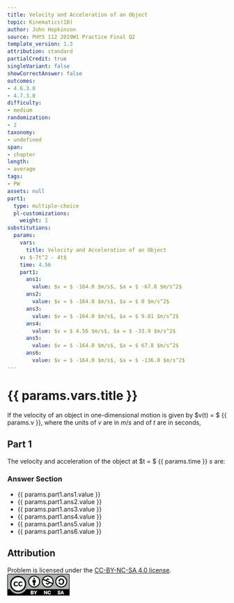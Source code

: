 ```yaml
---
title: Velocity and Acceleration of an Object
topic: Kinematics(1D)
author: John Hopkinson
source: PHYS 112 2019W1 Practice Final Q2
template_version: 1.3
attribution: standard
partialCredit: true
singleVariant: false
showCorrectAnswer: false
outcomes:
- 4.6.3.0
- 4.7.3.0
difficulty:
- medium
randomization:
- 2
taxonomy:
- undefined
span:
- chapter
length:
- average
tags:
- PW
assets: null
part1:
  type: multiple-choice
  pl-customizations:
    weight: 1
substitutions:
  params:
    vars:
      title: Velocity and Acceleration of an Object
    v: $-7t^2 - 4t$
    time: 4.56
    part1:
      ans1:
        value: $v = $ -164.0 $m/s$, $a = $ -67.8 $m/s^2$
      ans2:
        value: $v = $ -164.0 $m/s$, $a = $ 0 $m/s^2$
      ans3:
        value: $v = $ -164.0 $m/s$, $a = $ 9.81 $m/s^2$
      ans4:
        value: $v = $ 4.56 $m/s$, $a = $ -33.9 $m/s^2$
      ans5:
        value: $v = $ -164.0 $m/s$, $a = $ 67.8 $m/s^2$
      ans6:
        value: $v = $ -164.0 $m/s$, $a = $ -136.0 $m/s^2$
---
```

# {{ params.vars.title }}
If the velocity of an object in one-dimensional motion is given by $v(t) = $ {{ params.v }}, where the units of $v$ are in $m/s$ and of $t$ are in seconds,

## Part 1

The velocity and acceleration of the object at $t = $ {{ params.time }} $s$ are:

### Answer Section

- {{ params.part1.ans1.value }}
- {{ params.part1.ans2.value }}
- {{ params.part1.ans3.value }}
- {{ params.part1.ans4.value }}
- {{ params.part1.ans5.value }}
- {{ params.part1.ans6.value }}

## Attribution

Problem is licensed under the [CC-BY-NC-SA 4.0 license](https://creativecommons.org/licenses/by-nc-sa/4.0/).<br> ![The Creative Commons 4.0 license requiring attribution-BY, non-commercial-NC, and share-alike-SA license.](https://raw.githubusercontent.com/firasm/bits/master/by-nc-sa.png)